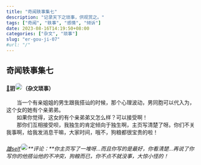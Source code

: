 ```yaml
---
title: "奇闻轶事集七"
description: "记录天下之琐事，供观赏之。"
tags: ["奇闻", "轶事", "感情", "倾诉"]
date: 2023-08-16T14:19:50+08:00
categories: ["杂文", "琐事"]
slug: "er-gou-ji-07"
#url: "/"
---
```


## 奇闻轶事集七
#### [🎀玥]()<img src="https://images.tuodan.tech/i1/1690214423074125797/Fn9Bju25oHcPzkFhcFFtpCODZth2_03-img132" style="width:20px; height:20px; border-radius:10px;"/>（杂文琐事）

&emsp;&emsp;当一个有亲姐姐的男生跟我搭讪的时候，那个心理波动，男同胞可以代入为，这个女的她有个亲弟弟。  
&emsp;&emsp;如果你觉得，这女的有个亲弟弟又怎么样？可以接受啊！  
&emsp;&emsp;那你们互相接受呗，我独生的肯定倾向于独生啊，主页写清楚了呀。你们不关我事啊，给我发消息干嘛，大家时间，哦不，狗粮都很宝贵的啦！


###### [雄self]()<img src="http://images.tuodan.tech/i1/1689696023076419538/68f1ed6710846fb6c5af0832924ae771_02.jpg-img132" style="width:20px; height:20px; border-radius:10px;"/>**评论：**你主页写了一堆呀…而且你写的是最好，你看清楚…再说了你写你的他搭讪他的不冲突，狗粮而已，你不点不就没事，大惊小怪的！